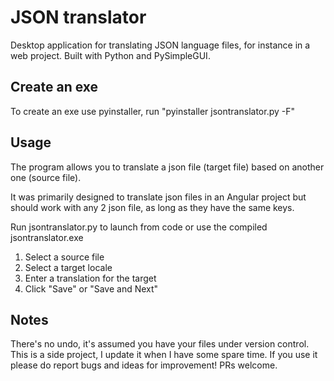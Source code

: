 # JSON translator
Desktop application for translating JSON language files, for instance in a web project. Built with Python and PySimpleGUI.

## Create an exe
To create an exe use pyinstaller, run "pyinstaller jsontranslator.py -F"

## Usage
The program allows you to translate a json file (target file) based on another one (source file).

It was primarily designed to translate json files in an Angular project but should work with any 2 json file, as long as they have the same keys.

Run jsontranslator.py to launch from code or use the compiled jsontranslator.exe
1. Select a source file
2. Select a target locale
3. Enter a translation for the target
4. Click "Save" or "Save and Next"

## Notes
There's no undo, it's assumed you have your files under version control.
This is a side project, I update it when I have some spare time. If you use it please do report bugs and ideas for improvement! PRs welcome.


